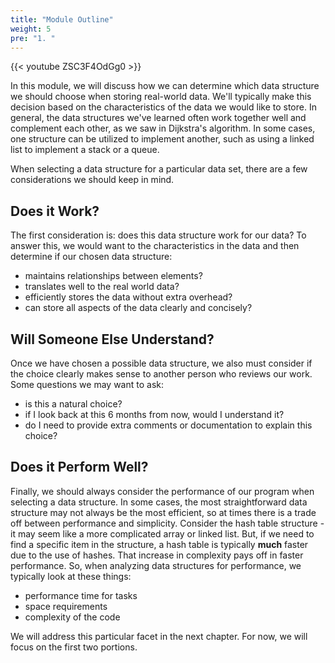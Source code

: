 ```yaml
---
title: "Module Outline"
weight: 5
pre: "1. "
---
```

{{< youtube ZSC3F4OdGg0  >}}



In this module, we will discuss how we can determine which data structure we should choose when storing real-world data. We'll typically make this decision based on the characteristics of the data we would like to store. In general, the data structures we've learned often work together well and complement each other, as we saw in Dijkstra's algorithm. In some cases, one structure can be utilized to implement another, such as using a linked list to implement a stack or a queue. 

When selecting a data structure for a particular data set, there are a few considerations we should keep in mind. 

Does it Work?
---

The first consideration is: does this data structure work for our data? To answer this, we would want to the characteristics in the data and then determine if our chosen data structure:
- maintains relationships between elements?
- translates well to the real world data?
- efficiently stores the data without extra overhead?
- can store all aspects of the data clearly and concisely?

Will Someone Else Understand?
---

Once we have chosen a possible data structure, we also must consider if the choice clearly makes sense to another person who reviews our work. Some questions we may want to ask: 
- is this a natural choice?
- if I look back at this 6 months from now, would I understand it?
- do I need to provide extra comments or documentation to explain this choice?

Does it Perform Well?
---

Finally, we should always consider the performance of our program when selecting a data structure. In some cases, the most straightforward data structure may not always be the most efficient, so at times there is a trade off between performance and simplicity. Consider the hash table structure - it may seem like a more complicated array or linked list. But, if we need to find a specific item in the structure, a hash table is typically **much** faster due to the use of hashes. That increase in complexity pays off in faster performance. So, when analyzing data structures for performance, we typically look at these things:
- performance time for tasks
- space requirements
- complexity of the code

We will address this particular facet in the next chapter. For now, we will focus on the first two portions. 

